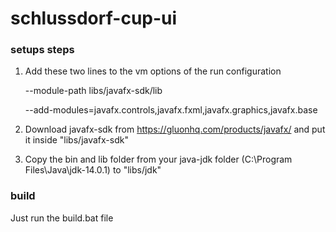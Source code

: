 # schlussdorf-cup-ui

### setups steps

   1. Add these two lines to the vm options of the run configuration
   
        --module-path libs/javafx-sdk/lib 
        
        --add-modules=javafx.controls,javafx.fxml,javafx.graphics,javafx.base
   
   2. Download javafx-sdk from https://gluonhq.com/products/javafx/
      and put it inside "libs/javafx-sdk"
      
   3. Copy the bin and lib folder from your java-jdk folder (C:\Program Files\Java\jdk-14.0.1) to "libs/jdk"
   
### build

Just run the build.bat file
